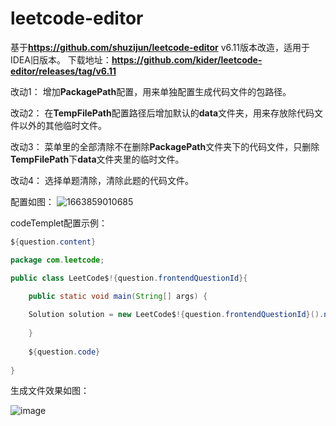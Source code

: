 # leetcode-editor

基于**https://github.com/shuzijun/leetcode-editor** v6.11版本改造，适用于IDEA旧版本。
下载地址：**https://github.com/kider/leetcode-editor/releases/tag/v6.11**

改动1：
增加**PackagePath**配置，用来单独配置生成代码文件的包路径。

改动2：
在**TempFilePath**配置路径后增加默认的**data**文件夹，用来存放除代码文件以外的其他临时文件。

改动3：
菜单里的全部清除不在删除**PackagePath**文件夹下的代码文件，只删除**TempFilePath**下**data**文件夹里的临时文件。

改动4：
选择单题清除，清除此题的代码文件。

配置如图：
![1663859010685](https://user-images.githubusercontent.com/10611034/191784683-1bbca32c-e0ca-4052-9e2f-2e69218ef1a4.jpg)

codeTemplet配置示例：

```java
${question.content}

package com.leetcode;

public class LeetCode$!{question.frontendQuestionId}{

    public static void main(String[] args) {
	
	Solution solution = new LeetCode$!{question.frontendQuestionId}().new Solution();
 
	}
	
	${question.code}
	
}
```

生成文件效果如图：

![image](https://user-images.githubusercontent.com/10611034/191785351-383edd30-6df0-487d-abf9-43f0971e806d.png)
